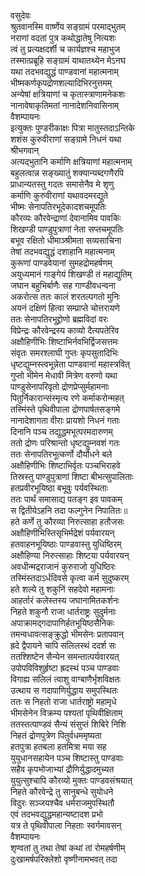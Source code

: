 वसुदेवः  
श्रुतवानस्मि वार्ष्णेय सङ्ग्रामं परमाद्भुतम्  
नराणां वदतां पुत्र कथोद्धातेषु नित्यशः  
त्वं तु प्रत्यक्षदर्शी च कार्यज्ञश्च महाभुज  
तस्मात्प्रब्रूहि सङ्ग्रामं याथातथ्येन मेऽनघ  
यथा तदभवद्युद्धं पाण्डवानां महात्मनाम्  
भीष्मकर्णकृपद्रोणशल्यादिभिरनुत्तमम्  
अन्येषां क्षत्रियाणां च कृतास्त्राणामनेकशः  
नानावेषाकृतिमतां नानादेशनिवासिनाम्  
वैशम्पायनः  
इत्युक्तः पुण्डरीकाक्षः पित्रा मातुस्तदाऽन्तिके  
शशंस कुरुवीराणां सङ्ग्रामे निधनं यथा  
श्रीभगवान्  
अत्यद्भुतानि कर्माणि क्षत्रियाणां महात्मनाम्  
बहुलत्वान्न सङ्ख्यातुं शक्यान्यब्दगणैरपि  
प्राधान्यतस्तु गदतः समासेनैव मे शृणु  
कर्माणि कुरुवीराणां यथावदमरद्युते  
भीष्मः सेनापतिरभूदेकादशचमूपतिः  
कौरव्यः कौरवेन्द्राणां देवानामिव पावकिः  
शिखण्डी पाण्डुपुत्राणां नेता सप्तचमूपतिः  
बभूव रक्षितो धीमाञ्श्रीमता सव्यसाचिना  
तेषां तदभवद्युद्धं दशाहानि महात्मनाम्  
कुरूणां पाण्डवेयानां सुमहद्रोमहर्षणम्  
अयुध्यमानं गाङ्गेयं शिखण्डी तं महाद्युतिम्  
जघान बहुभिर्बाणैः सह गाण्डीवधन्वना  
अकरोत्स ततः कालं शरतल्पगतो मुनिः  
अयनं दक्षिणं हित्वा सम्प्राप्ते चोत्तरायणे  
ततः सेनापतिरभूद्द्रोणो ब्रह्मविदां वरः  
विप्रेन्द्रः कौरवेन्द्रस्य काव्यो दैत्यपतेरिव  
अक्षौहिणीभिः शिष्टाभिर्नवभिर्द्विजसत्तमः  
संवृतः समरश्लाघी गुप्तः कृपसुतादिभिः  
धृष्टद्युम्नस्त्वभून्नेता पाण्डवानां महास्त्रवित्  
गुप्तो भीमेन मेधावी मित्रेण वरुणो यथा  
पाण्डुसेनापरिवृतो द्रोणप्रेप्सुर्महामनाः  
पितुर्निकारान्संस्मृत्य रणे कर्माकरोन्महत्  
तस्मिंस्ते पृथिवीपाला द्रोणपार्षतसङ्गमे  
नानादेशागता वीराः प्रायशो निधनं गताः  
दिनानि पञ्च तद्युद्धमभूत्परमदारुणम्  
ततो द्रोणः परिश्रान्तो धृष्टद्युम्नवशं गतः  
ततः सेनापतिरभूत्कर्णो दौर्योधने बले  
अक्षौहिणीभिः शिष्टाभिर्वृतः पञ्चभिराहवे  
तिस्रस्तु पाण्डुपुत्राणां शिष्टा बीभत्सुपालिताः  
हतप्रवीरभूयिष्ठा बभूवुः पर्यवस्थिताः  
ततः पार्थं समासाद्य पतङ्ग इव पावकम्  
स द्वितीयेऽहनि तदा फल्गुनेन निपातितः॥  
हते कर्णे तु कौरव्या निरुत्साहा हतौजसः  
अक्षौहिणीभिस्तिसृभिर्मद्रेशं पर्यवारयन्  
हतवाहनभूयिष्ठाः पाण्डवास्तु युधिष्ठिरम्  
अक्षौहिण्या निरुत्साहाः शिष्टया पर्यवारयन्  
अवधीन्मद्रराजानं कुरुराजो युधिष्ठिरः  
तस्मिंस्तदाऽर्धदिवसे कृत्वा कर्म सुदुष्करम्  
हते शल्ये तु शकुनिं सहदेवो महामनाः  
आहर्तारं कलेस्तस्य जघानामितकर्शनः  
निहते शकुनौ राजा धार्तराष्ट्रः सुदुर्मनाः  
अपाक्रामद्गदापाणिर्हतभूयिष्ठसैनिकः  
तमन्वधावत्सङ्क्रुद्धो भीमसेनः प्रतापवान्  
ह्रदे द्वैपायने चापि सलिलस्थं ददर्श सः  
ततश्शिष्टेन सैन्येन समन्तात्पर्यवारयत्  
उपोपविविशुर्हृष्टा ह्रदस्थं पञ्च पाण्डवाः  
विगाह्य सलिलं त्वाशु वाग्बाणैर्भृशविक्षतः  
उत्थाय स गदापाणिर्युद्धाय समुपस्थितः  
ततः स निहतो राजा धार्तराष्ट्रो महामृधे  
भीमसेनेन विक्रम्य पश्यतां पृथिवीक्षिताम्  
ततस्तत्पाण्डवं सैन्यं संसुप्तं शिबिरे निशि  
निहतं द्रोणपुत्रेण पितुर्वधममृष्यता  
हतपुत्रा हतबला हतमित्रा मया सह  
युयुधानसहायेन पञ्च शिष्टास्तु पाण्डवाः  
सहैव कृपभोजाभ्यां द्रौणिर्युद्धादमुच्यत  
युयुत्सुश्चापि कौरव्यो मुक्तः पाण्डवसंश्रयात्  
निहते कौरवेन्द्रे तु सानुबन्धे सुयोधने  
विदुरः सञ्जयश्चैव धर्मराजमुपस्थितौ  
एवं तदभवद्युद्धमहान्यष्टादश प्रभो  
यत्र ते पृथिवीपाला निहताः स्वर्गमावसन्  
वैशम्पायनः  
शृण्वतां तु तथा तेषां कथां तां रोमहर्षणीम्  
दुःखामर्षपरिक्लेशो वृष्णीनामभवत् तदा  
